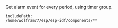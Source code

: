 Get alarm event for every period, using timer group.

```text
includePath:
/home/wolfram77/esp/esp-idf/components/**
```
